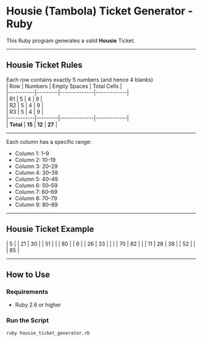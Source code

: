 # Housie (Tambola) Ticket Generator - Ruby

This Ruby program generates a valid **Housie** Ticket.

---

## Housie Ticket Rules

Each row contains exactly 5 numbers (and hence 4 blanks)  
| Row | Numbers | Empty Spaces | Total Cells |  
|-----------|---------|--------------|-------------|  
| R1        | 5       | 4            | 9           |  
| R2        | 5       | 4            | 9           |  
| R3        | 5       | 4            | 9           |  
|-----------|---------|--------------|-------------|  
| **Total** | **15**  | **12**       | **27**      |

---

Each column has a specific range:  
- Column 1: 1–9  
- Column 2: 10–19  
- Column 3: 20–29  
- Column 4: 30–39  
- Column 5: 40–49  
- Column 6: 50–59  
- Column 7: 60–69  
- Column 8: 70–79  
- Column 9: 80–89  

---

## Housie Ticket Example

|  5  |     | 21  | 30  |     | 51  |     |     | 80  |
|  6  |     | 26  | 33  |     |     |     | 70  | 82  |
|     | 11  | 28  | 38  |     | 52  |     |     | 85  |

---

## How to Use

### Requirements

- Ruby 2.6 or higher

### Run the Script

```bash
ruby housie_ticket_generator.rb
